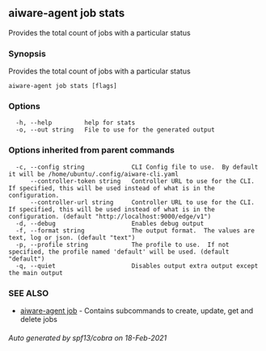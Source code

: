## aiware-agent job stats

Provides the total count of jobs with a particular status

### Synopsis

Provides the total count of jobs with a particular status

```
aiware-agent job stats [flags]
```

### Options

```
  -h, --help         help for stats
  -o, --out string   File to use for the generated output
```

### Options inherited from parent commands

```
  -c, --config string             CLI Config file to use.  By default it will be /home/ubuntu/.config/aiware-cli.yaml
      --controller-token string   Controller URL to use for the CLI.  If specified, this will be used instead of what is in the configuration.
      --controller-url string     Controller URL to use for the CLI.  If specified, this will be used instead of what is in the configuration. (default "http://localhost:9000/edge/v1")
  -d, --debug                     Enables debug output
  -f, --format string             The output format.  The values are text, log or json. (default "text")
  -p, --profile string            The profile to use.  If not specified, the profile named 'default' will be used. (default "default")
  -q, --quiet                     Disables output extra output except the main output
```

### SEE ALSO

* [aiware-agent job](/cli/aiware-agent_job.md)	 - Contains subcommands to create, update, get and delete jobs

###### Auto generated by spf13/cobra on 18-Feb-2021
